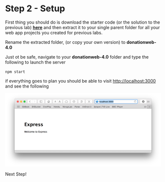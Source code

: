 # Step 2 - Setup

First thing you should do is download the starter code (or the solution to the previous lab) **[here](../zips/donationweb-3.0.solution.zip)** and then extract it to your single parent folder for all your web app projects you created for previous labs. 

Rename the extracted folder, (or copy your own version) to **donationweb-4.0**

Just ot be safe, navigate to your **donationweb-4.0** folder and type the following to launch the server

```
npm start

```

if everything goes to plan you should be able to visit [http://localhost:3000](http://localhost:3000) and see the following

![](../images/lab3.step2.3.png)

Next Step!